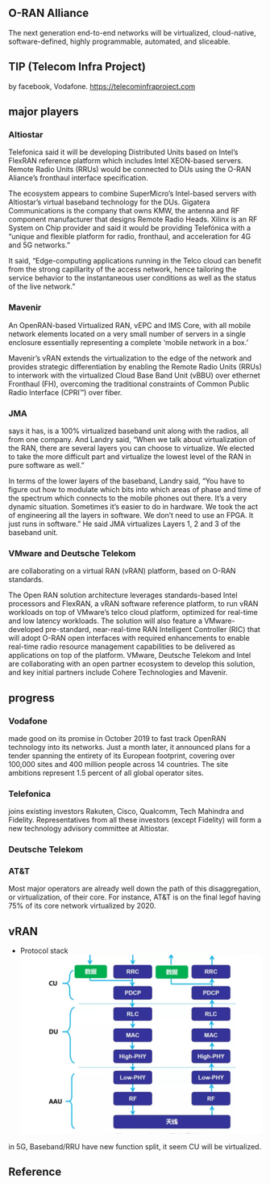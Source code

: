 ## O-RAN Alliance
The next generation end-to-end networks will be virtualized, cloud-native, software-defined, highly programmable, automated, and sliceable. 

## TIP (Telecom Infra Project)
by facebook, Vodafone.
https://telecominfraproject.com


## major players
### Altiostar
Telefonica said it will be developing Distributed Units based on Intel’s FlexRAN reference platform which includes Intel XEON-based servers. Remote Radio Units (RRUs) would be connected to DUs using the O-RAN Aliance’s fronthaul interface specification.

The ecosystem appears to combine SuperMicro’s Intel-based servers with Altiostar’s virtual baseband technology for the DUs. Gigatera Communications is the company that owns KMW, the antenna and RF component manufacturer that designs Remote Radio Heads. Xilinx is an RF System on Chip provider and said it would be providing Telefónica with a “unique and flexible platform for radio, fronthaul, and acceleration for 4G and 5G networks.”

It said, “Edge-computing applications running in the Telco cloud can benefit from the strong capillarity of the access network, hence tailoring the service behavior to the instantaneous user conditions as well as the status of the live network.”

### Mavenir
An OpenRAN-based Virtualized RAN, vEPC and IMS Core, with all mobile network elements located on a very small number of servers in a single enclosure essentially representing a complete ‘mobile network in a box.’

Mavenir’s vRAN extends the virtualization to the edge of the network and provides strategic differentiation by enabling the Remote Radio Units (RRUs) to interwork with the virtualized Cloud Base Band Unit (vBBU) over ethernet Fronthaul (FH), overcoming the traditional constraints of Common Public Radio Interface (CPRI™) over fiber.

### JMA
says it has, is a 100% virtualized baseband unit along with the radios, all from one company. And Landry said, “When we talk about virtualization of the RAN, there are several layers you can choose to virtualize. We elected to take the more difficult part and virtualize the lowest level of the RAN in pure software as well.”

In terms of the lower layers of the baseband, Landry said, “You have to figure out how to modulate which bits into which areas of phase and time of the spectrum which connects to the mobile phones out there. It’s a very dynamic situation. Sometimes it’s easier to do in hardware. We took the act of engineering all the layers in software. We don’t need to use an FPGA. It just runs in software.” He said JMA virtualizes Layers 1, 2 and 3 of the baseband unit.

### VMware and Deutsche Telekom

are collaborating on a virtual RAN (vRAN) platform, based on O-RAN standards.

The Open RAN solution architecture leverages standards-based Intel processors and FlexRAN, a vRAN software reference platform, to run vRAN workloads on top of VMware’s telco cloud platform, optimized for real-time and low latency workloads. The solution will also feature a VMware-developed pre-standard, near-real-time RAN Intelligent Controller (RIC) that will adopt O-RAN open interfaces with required enhancements to enable real-time radio resource management capabilities to be delivered as applications on top of the platform. VMware, Deutsche Telekom and Intel are collaborating with an open partner ecosystem to develop this solution, and key initial partners include Cohere Technologies and Mavenir.

## progress 
### Vodafone 
made good on its promise in October 2019 to fast track OpenRAN technology into its networks. Just a month later, it announced plans for a tender spanning the entirety of its European footprint, covering over 100,000 sites and 400 million people across 14 countries. The site ambitions represent 1.5 percent of all global operator sites.
### Telefonica
joins existing investors Rakuten, Cisco, Qualcomm, Tech Mahindra and Fidelity. Representatives from all these investors (except Fidelity) will form a new technology advisory committee at Altiostar.

### Deutsche Telekom

###  AT&T
Most major operators are already well down the path of this disaggregation, or virtualization, of their core. For instance, AT&T is on the final legof having 75% of its core network virtualized by 2020.

## vRAN
* Protocol stack
    ![tbd](5g_cu_du.png)

in 5G, Baseband/RRU have new function split, it seem CU will be virtualized.

## Reference

